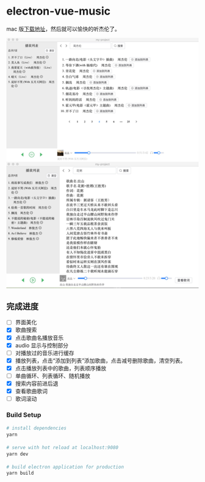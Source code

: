 # electron-vue-music

mac 版<a href="https://github.com/buppt/electron-vue-music/releases/download/v0.0.2/music-player-0.0.1.dmg">下载地址</a>，然后就可以愉快的听杰伦了。

<img src='./jietu.jpg' width="600"/>
<img src='./jietu2.jpg' width="600"/>

## 完成进度

- [ ] 界面美化
- [x] 歌曲搜索
- [x] 点击歌曲名播放音乐
- [x] audio 显示与控制部分
- [ ] 对播放过的音乐进行缓存
- [x] 播放列表，点击“添加到列表”添加歌曲，点击减号删除歌曲，清空列表。
- [x] 点击播放列表中的歌曲，列表顺序播放
- [ ] 单曲循环、列表循环、随机播放
- [x] 搜索内容前进后退
- [x] 查看歌曲歌词
- [ ] 歌词滚动

### Build Setup

```bash
# install dependencies
yarn

# serve with hot reload at localhost:9080
yarn dev

# build electron application for production
yarn build
```
